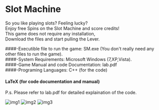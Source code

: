 # Slot Machine

So you like playing slots? Feeling lucky?  
Enjoy free Spins on the Slot Machine and score credits!  
This game does not require any installation,  
Download the files and start pulling the Lever.  
  
####-Executible file to run the game: SM.exe (You don't really need any other files to run the game).  
####-System Requirements: Microsoft Windows (7,XP,Vista).  
####-Game Manual and code Documentation: lab.pdf  
####-Programing Languages: C++ (for the code)  
####                       LaTeX (for code documentation and manual)  
                         

P.s. Please refer to lab.pdf for detailed explaination of the code.  

![img1](https://cloud.githubusercontent.com/assets/6753916/19168511/40e1c14c-8bc5-11e6-80ab-a5dcd3d3839a.JPG)
![img2](https://cloud.githubusercontent.com/assets/6753916/19168517/457c3368-8bc5-11e6-9e1c-f5b71cc39970.JPG)
![img3](https://cloud.githubusercontent.com/assets/6753916/19168518/4727cee8-8bc5-11e6-8d92-bb70dd8ac623.JPG)

